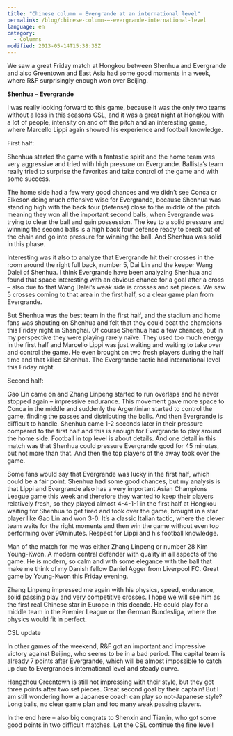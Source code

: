 ```yaml
---
title: "Chinese column – Evergrande at an international level"
permalink: /blog/chinese-column-–-evergrande-international-level
language: en
category:
  - Columns
modified: 2013-05-14T15:38:35Z
---
```


We saw a great Friday match at Hongkou between Shenhua and Evergrande and also Greentown and East Asia had some good moments in a week, where R&F surprisingly enough won over Beijing.

**Shenhua – Evergrande**

  
I was really looking forward to this game, because it was the only two teams without a loss in this seasons CSL, and it was a great night at Hongkou with a lot of people, intensity on and off the pitch and an interesting game, where Marcello Lippi again showed his experience and football knowledge.

  
First half:

Shenhua started the game with a fantastic spirit and the home team was very aggressive and tried with high pressure on Evergrande. Ballista’s team really tried to surprise the favorites and take control of the game and with some success.

The home side had a few very good chances and we didn’t see Conca or Elkeson doing much offensive wise for Evergrande, because Shenhua was standing high with the back four (defense) close to the middle of the pitch meaning they won all the important second balls, when Evergrande was trying to clear the ball and gain possession. The key to a solid pressure and winning the second balls is a high back four defense ready to break out of the chain and go into pressure for winning the ball. And Shenhua was solid in this phase.

Interesting was it also to analyze that Evergrande hit their crosses in the room around the right full back, number 5, Dai Lin and the keeper Wang Dalei of Shenhua. I think Evergrande have been analyzing Shenhua and found that space interesting with an obvious chance for a goal after a cross – also due to that Wang Dalei’s weak side is crosses and set pieces. We saw 5 crosses coming to that area in the first half, so a clear game plan from Evergrande. 

  
But Shenhua was the best team in the first half, and the stadium and home fans was shouting on Shenhua and felt that they could beat the champions this Friday night in Shanghai. Of course Shenhua had a few chances, but in my perspective they were playing rarely naïve. They used too much energy in the first half and Marcello Lippi was just waiting and waiting to take over and control the game. He even brought on two fresh players during the half time and that killed Shenhua. The Evergrande tactic had international level this Friday night.

  
Second half:

Gao Lin came on and Zhang Linpeng started to run overlaps and he never stopped again – impressive endurance. This movement gave more space to Conca in the middle and suddenly the Argentinian started to control the game, finding the passes and distributing the balls. And then Evergrande is difficult to handle. Shenhua came 1-2 seconds later in their pressure compared to the first half and this is enough for Evergrande to play around the home side. Football in top level is about details. And one detail in this match was that Shenhua could pressure Evergrande good for 45 minutes, but not more than that. And then the top players of the away took over the game.

  
Some fans would say that Evergrande was lucky in the first half, which could be a fair point. Shenhua had some good chances, but my analysis is that Lippi and Evergrande also has a very important Asian Champions League game this week and therefore they wanted to keep their players relatively fresh, so they played almost 4-4-1-1 in the first half at Hongkou waiting for Shenhua to get tired and took over the game, brought in a star player like Gao Lin and won 3-0. It’s a classic Italian tactic, where the clever team waits for the right moments and then win the game without even top performing over 90minutes. Respect for Lippi and his football knowledge.

  
Man of the match for me was either Zhang Linpeng or number 28 Kim Young-Kwon. A modern central defender with quality in all aspects of the game. He is modern, so calm and with some elegance with the ball that make me think of my Danish fellow Daniel Agger from Liverpool FC. Great game by Young-Kwon this Friday evening.

Zhang Linpeng impressed me again with his physics, speed, endurance, solid passing play and very competitive crosses. I hope we will see him as the first real Chinese star in Europe in this decade. He could play for a middle team in the Premier League or the German Bundesliga, where the physics would fit in perfect.

  
CSL update

In other games of the weekend, R&F got an important and impressive victory against Beijing, who seems to be in a bad period. The capital team is already 7 points after Evergrande, which will be almost impossible to catch up due to Evergrande’s international level and steady curve. 

Hangzhou Greentown is still not impressing with their style, but they got three points after two set pieces. Great second goal by their captain! But I am still wondering how a Japanese coach can play so not-Japanese style? Long balls, no clear game plan and too many weak passing players.

In the end here – also big congrats to Shenxin and Tianjin, who got some good points in two difficult matches. Let the CSL continue the fine level!
